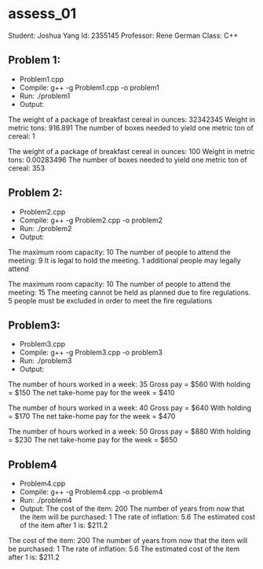 # assess_01
Student: Joshua Yang
Id: 2355145
Professor: Rene German
Class: C++


## Problem 1:
- Problem1.cpp
- Compile: g++ -g Problem1.cpp -o problem1
- Run: ./problem1
- Output:

The weight of a package of breakfast cereal in ounces: 32342345
Weight in metric tons: 916.891
The number of boxes needed to yield one metric ton of cereal: 1

The weight of a package of breakfast cereal in ounces: 100
Weight in metric tons: 0.00283496
The number of boxes needed to yield one metric ton of cereal: 353


## Problem 2:
- Problem2.cpp
- Compile: g++ -g Problem2.cpp -o problem2
- Run: ./problem2
- Output:

The maximum room capacity: 10
The number of people to attend the meeting: 9
It is legal to hold the meeting.
1 additional people may legally attend

The maximum room capacity: 10
The number of people to attend the meeting: 15
The meeting cannot be held as planned due to fire regulations.
5 people must be excluded in order to meet the fire regulations

## Problem3:
- Problem3.cpp
- Compile: g++ -g Problem3.cpp -o problem3
- Run: ./problem3
- Output:

The number of hours worked in a week: 35
Gross pay = $560
With holding = $150
The net take-home pay for the week = $410

The number of hours worked in a week: 40
Gross pay = $640
With holding = $170
The net take-home pay for the week = $470

The number of hours worked in a week: 50
Gross pay = $880
With holding = $230
The net take-home pay for the week = $650

## Problem4
- Problem4.cpp
- Compile: g++ -g Problem4.cpp -o problem4
- Run: ./problem4
- Output:
The cost of the item: 200
The number of years from now that the item will be purchased: 1
The rate of inflation: 5.6
The estimated cost of the item after 1 is: $211.2


The cost of the item: 200
The number of years from now that the item will be purchased: 1
The rate of inflation: 5.6
The estimated cost of the item after 1 is: $211.2
